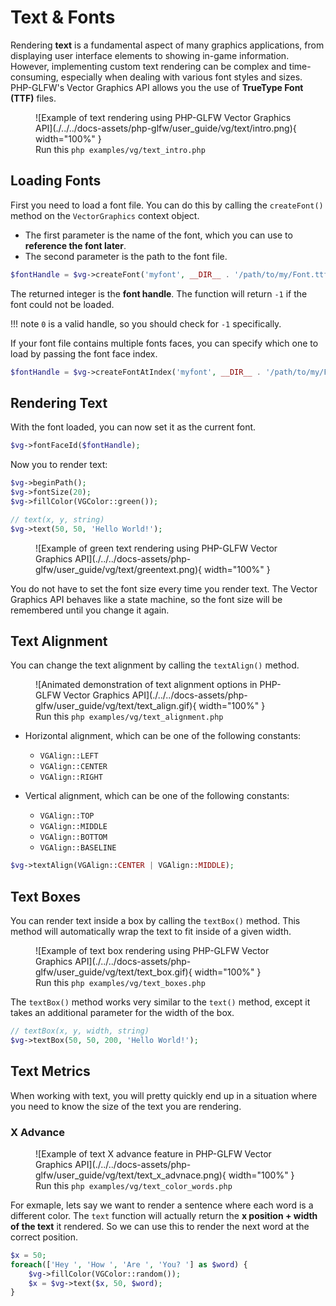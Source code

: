# Text & Fonts

Rendering **text** is a fundamental aspect of many graphics applications, from displaying user interface elements to showing in-game information. However, implementing custom text rendering can be complex and time-consuming, especially when dealing with various font styles and sizes. PHP-GLFW's Vector Graphics API allows you the use of **TrueType Font (TTF)** files.

<figure markdown>
![Example of text rendering using PHP-GLFW Vector Graphics API](./../../docs-assets/php-glfw/user_guide/vg/text/intro.png){ width="100%" }
  <figcaption>Run this <code>php examples/vg/text_intro.php</code></figcaption>
</figure>

## Loading Fonts

First you need to load a font file. You can do this by calling the `createFont()` method on the `VectorGraphics` context object. 

 * The first parameter is the name of the font, which you can use to **reference the font later**. 
 * The second parameter is the path to the font file.

```php
$fontHandle = $vg->createFont('myfont', __DIR__ . '/path/to/my/Font.ttf');
```

The returned integer is the **font handle**. The function will return `-1` if the font could not be loaded.

!!! note
    `0` is a valid handle, so you should check for `-1` specifically.

If your font file contains multiple fonts faces, you can specify which one to load by passing the font face index.

```php
$fontHandle = $vg->createFontAtIndex('myfont', __DIR__ . '/path/to/my/Font.ttf', 0);
```

## Rendering Text

With the font loaded, you can now set it as the current font.

```php
$vg->fontFaceId($fontHandle);
```

Now you to render text:

```php
$vg->beginPath();
$vg->fontSize(20);
$vg->fillColor(VGColor::green());

// text(x, y, string)
$vg->text(50, 50, 'Hello World!');
```

<figure markdown>
![Example of green text rendering using PHP-GLFW Vector Graphics API](./../../docs-assets/php-glfw/user_guide/vg/text/greentext.png){ width="100%" }
</figure>

You do not have to set the font size every time you render text. The Vector Graphics API behaves like a state machine, so the font size will be remembered until you change it again.

## Text Alignment

You can change the text alignment by calling the `textAlign()` method. 

<figure markdown>
![Animated demonstration of text alignment options in PHP-GLFW Vector Graphics API](./../../docs-assets/php-glfw/user_guide/vg/text/text_align.gif){ width="100%" }
  <figcaption>Run this <code>php examples/vg/text_alignment.php</code></figcaption>
</figure>

* Horizontal alignment, which can be one of the following constants:
    * `VGAlign::LEFT`
    * `VGAlign::CENTER`
    * `VGAlign::RIGHT`

* Vertical alignment, which can be one of the following constants:
    * `VGAlign::TOP`
    * `VGAlign::MIDDLE`
    * `VGAlign::BOTTOM`
    * `VGAlign::BASELINE`
    

```php
$vg->textAlign(VGAlign::CENTER | VGAlign::MIDDLE);
```

## Text Boxes

You can render text inside a box by calling the `textBox()` method. This method will automatically wrap the text to fit inside of a given width.

<figure markdown>
![Example of text box rendering using PHP-GLFW Vector Graphics API](./../../docs-assets/php-glfw/user_guide/vg/text/text_box.gif){ width="100%" }
  <figcaption>Run this <code>php examples/vg/text_boxes.php</code></figcaption>
</figure>

The `textBox()` method works very similar to the `text()` method, except it takes an additional parameter for the width of the box.

```php
// textBox(x, y, width, string)
$vg->textBox(50, 50, 200, 'Hello World!');
```

## Text Metrics

When working with text, you will pretty quickly end up in a situation where you need to know the size of the text you are rendering.

### X Advance

<figure markdown>
![Example of text X advance feature in PHP-GLFW Vector Graphics API](./../../docs-assets/php-glfw/user_guide/vg/text/text_x_advnace.png){ width="100%" }
  <figcaption>Run this <code>php examples/vg/text_color_words.php</code></figcaption>
</figure>

For exmaple, lets say we want to render a sentence where each word is a different color. The `text` function will actually return the **x position + width of the text** it rendered. So we can use this to render the next word at the correct position.

```php
$x = 50;
foreach(['Hey ', 'How ', 'Are ', 'You? '] as $word) {
    $vg->fillColor(VGColor::random());
    $x = $vg->text($x, 50, $word); 
}
```